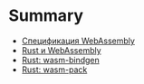 # Summary

- [Спецификация WebAssembly](./wasm-design/src/README.md)
- [Rust и WebAssembly](./rustwasm/book/src/introduction.md)
- [Rust: wasm-bindgen](./rustwasm/wasm-bindgen/src/introduction.md)
- [Rust: wasm-pack](./rustwasm/wasm-pack/src/tutorial/index.md)
